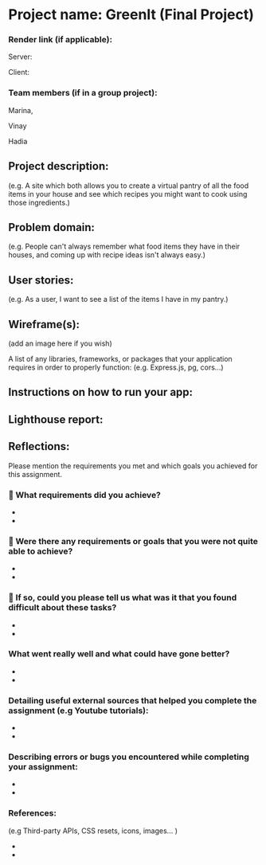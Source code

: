 # Project name: GreenIt (Final Project)

### Render link (if applicable):

Server:

Client:

### Team members (if in a group project):

Marina,

Vinay

Hadia

## Project description:

(e.g. A site which both allows you to create a virtual pantry of all the food items in your house and see which recipes you might want to cook using those ingredients.)

## Problem domain:

(e.g. People can't always remember what food items they have in their houses, and coming up with recipe ideas isn't always easy.)

## User stories:

(e.g. As a user, I want to see a list of the items I have in my pantry.)

## Wireframe(s):

(add an image here if you wish)

A list of any libraries, frameworks, or packages that your application requires in order to properly function:
(e.g. Express.js, pg, cors...)

## Instructions on how to run your app:

## Lighthouse report:

## Reflections:

Please mention the requirements you met and which goals you achieved for this assignment.

### 🎯 What requirements did you achieve?

-
-

### 🎯 Were there any requirements or goals that you were not quite able to achieve?

-
-

### 🎯 If so, could you please tell us what was it that you found difficult about these tasks?

-
-

### What went really well and what could have gone better?

-
-

### Detailing useful external sources that helped you complete the assignment (e.g Youtube tutorials):

-
-

### Describing errors or bugs you encountered while completing your assignment:

-
-

### References:

(e.g Third-party APIs, CSS resets, icons, images... )

-
-
